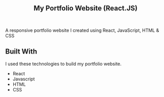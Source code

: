 <h2 align="center">
  My Portfolio Website (React.JS) <br/>
</h2>

<br/>

A responsive portfolio website I created using React, JavaScript, HTML &amp; CSS

## Built With

I used these technologies to build my portfolio website.

- React
- Javascript
- HTML
- CSS
